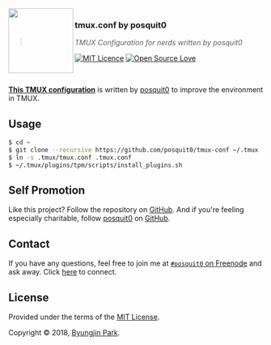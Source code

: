 <img src="https://raw.githubusercontent.com/posquit0/tmux-conf/master/icon.png?v=3&s=200" align="left" width="128px" height="128px"/>

### **tmux.conf by posquit0**
> *TMUX Configuration for nerds written by posquit0*

[![MIT Licence](https://badges.frapsoft.com/os/mit/mit.svg?v=103)](https://opensource.org/licenses/mit-license.php)
[![Open Source Love](https://badges.frapsoft.com/os/v1/open-source.svg?v=103)](https://github.com/ellerbrock/open-source-badge/)

<br />

[**This TMUX configuration**](https://github.com/posquit0/tmux-conf) is written by [posquit0](https://github.com/posquit0/) to improve the environment in TMUX.


## Usage

```sh
$ cd ~
$ git clone --recursive https://github.com/posquit0/tmux-conf ~/.tmux
$ ln -s .tmux/tmux.conf .tmux.conf
$ ~/.tmux/plugins/tpm/scripts/install_plugins.sh
```


## Self Promotion

Like this project? Follow the repository on [GitHub](https://github.com/posquit0/tmux-conf). And if you're feeling especially charitable, follow [posquit0](https://posquit0.com) on [GitHub](https://github.com/posquit0).


## Contact

If you have any questions, feel free to join me at [`#posquit0` on Freenode](irc://irc.freenode.net/posquit0) and ask away. Click [here](https://kiwiirc.com/client/irc.freenode.net/posquit0) to connect.


## License

Provided under the terms of the [MIT License](https://github.com/posquit0/tmux-conf/blob/master/LICENSE).

Copyright © 2018, [Byungjin Park](http://www.posquit0.com).
